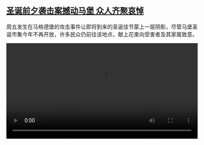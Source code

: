 <!--1735208225000-->
[圣诞前夕袭击案撼动马堡 众人齐聚哀悼](https://www.dw.com/zh/%E5%9C%A3%E8%AF%9E%E5%89%8D%E5%A4%95%E8%A2%AD%E5%87%BB%E6%A1%88%E6%92%BC%E5%8A%A8%E9%A9%AC%E5%A0%A1%20%E4%BC%97%E4%BA%BA%E9%BD%90%E8%81%9A%E5%93%80%E6%82%BC/a-71137389)
------

<p>周五发生在马格德堡的攻击事件让即将到来的圣诞佳节蒙上一层阴影，尽管马堡圣诞市集今年不再开放，许多民众仍前往该地点，献上花束向受害者及其家属致意。</small></p><video src="https://tvdownloaddw-a.akamaihd.net/Events/mp4/vdt_zh/2024/dwvgchi241222_magdeburg_01icw_AVC_1280x720.mp4" controls style="width:100%"></video>
